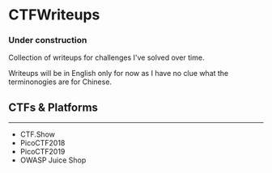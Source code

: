 # CTFWriteups
### Under construction

Collection of writeups for challenges I've solved over time. 

Writeups will be in English only for now as I have no clue what the terminonogies are for Chinese.

## CTFs & Platforms
***

- CTF.Show
- PicoCTF2018
- PicoCTF2019
- OWASP Juice Shop
